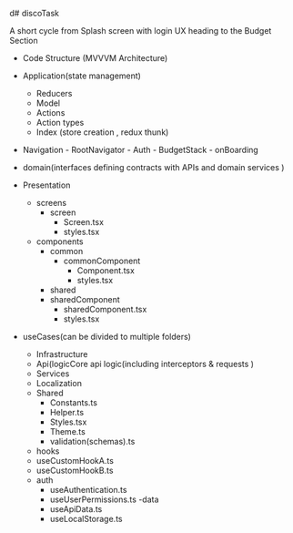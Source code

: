 d# discoTask

A short cycle from Splash screen with login UX heading to the Budget Section

-  Code Structure (MVVVM Architecture)
  -  Application(state management)
      - Reducers 
      - Model
      - Actions
      - Action types
      - Index (store creation , redux thunk)

  -  Navigation 
    - RootNavigator
    - Auth
    - BudgetStack 
    - onBoarding
     
  - domain(interfaces defining contracts with APIs and domain services )
     
  - Presentation
    - screens
      - screen
        - Screen.tsx
        - styles.tsx 
    - components 
      - common
        - commonComponent
          - Component.tsx
          - styles.tsx   
      -  shared
        - sharedComponent
          - sharedComponent.tsx
          - styles.tsx
          
  - useCases(can be divided to multiple folders)
    -  Infrastructure
      - Api(logicCore api logic(including interceptors & requests )
      - Services 
      - Localization
    - Shared
      - Constants.ts 
      - Helper.ts
      - Styles.tsx
      - Theme.ts
      - validation(schemas).ts 
    - hooks
     - useCustomHookA.ts
     - useCustomHookB.ts
     - auth
        - useAuthentication.ts
        - useUserPermissions.ts
     -data
        - useApiData.ts
        - useLocalStorage.ts 


